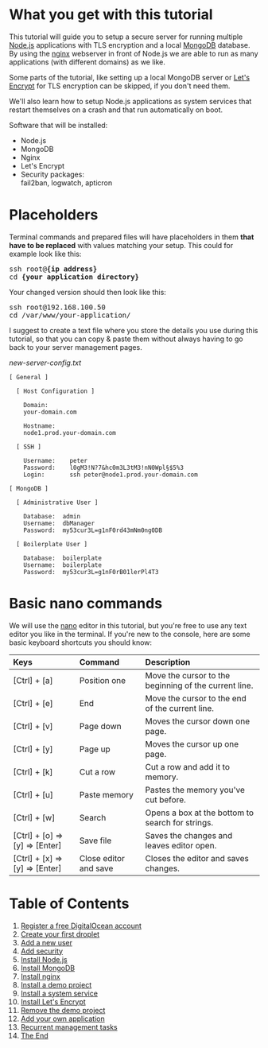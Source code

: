 ﻿# What you get with this tutorial

This tutorial will guide you to setup a secure server for running multiple [Node.js](https://nodejs.org/en/) applications with TLS encryption and a local [MongoDB](https://www.mongodb.com/) database. By using the [nginx](https://nginx.org/) webserver in front of Node.js we are able to run as many applications (with different domains) as we like.

Some parts of the tutorial, like setting up a local MongoDB server or [Let's Encrypt](https://letsencrypt.org/) for TLS encryption can be skipped, if you don't need them.

We'll also learn how to setup Node.js applications as system services that restart themselves on a crash and that run automatically on boot.

Software that will be installed:

- Node.js
- MongoDB
- Nginx
- Let's Encrypt
- Security packages:  
  fail2ban, logwatch, apticron

# Placeholders

Terminal commands and prepared files will have placeholders in them __that have to be replaced__ with values matching your setup. This could for example look like this:  
<pre>
ssh root@<b>{ip address}</b>
cd <b>{your application directory}</b>
</pre>

Your changed version should then look like this:  
<pre>
ssh root@192.168.100.50
cd /var/www/your-application/
</pre>

I suggest to create a text file where you store the details you use during this tutorial, so that you can copy &amp; paste them without always having to go back to your server management pages.

*new-server-config.txt*
```
[ General ]

  [ Host Configuration ]

    Domain:
    your-domain.com

    Hostname:
    node1.prod.your-domain.com

  [ SSH ]

    Username:    peter
    Password:    l0gM3!N?7&hc0m3L3tM3!nN0Wpl§$5%3
    Login:       ssh peter@node1.prod.your-domain.com

[ MongoDB ]

  [ Administrative User ]

    Database:  admin
    Username:  dbManager
    Password:  my53cur3L=g1nF0rd43mNm0ng0DB

  [ Boilerplate User ]

    Database:  boilerplate
    Username:  boilerplate
    Password:  my53cur3L=g1nF0rB01lerPl4T3
```

# Basic nano commands

We will use the [nano](https://www.nano-editor.org/) editor in this tutorial, but you're free to use any text editor you like in the terminal. If you're new to the console, here are some basic keyboard shortcuts you should know:

| Keys | Command | Description |
| :--- | :------ | :---------- |
|[Ctrl] + [a]|Position one|Move the cursor to the beginning of the current line.|
|[Ctrl] + [e]|End|Move the cursor to the end of the current line.|
|[Ctrl] + [v]|Page down|Moves the cursor down one page.|
|[Ctrl] + [y]|Page up|Moves the cursor up one page.|
|[Ctrl] + [k]|Cut a row|Cut a row and add it to memory.|
|[Ctrl] + [u]|Paste memory|Pastes the memory you've cut before.|
|[Ctrl] + [w]|Search|Opens a box at the bottom to search for strings.|
|[Ctrl] + [o] => [y] => [Enter]|Save file|Saves the changes and leaves editor open.|
|[Ctrl] + [x] => [y] => [Enter]|Close editor and save|Closes the editor and saves changes.|

# Table of Contents
1. [Register a free DigitalOcean account](./docs/register-a-free-digitalocean-account.md)
1. [Create your first droplet](./docs/create-your-first-droplet.md)
1. [Add a new user](./docs/add-a-new-user.md)
1. [Add security](./docs/add-security.md)
1. [Install Node.js](./docs/install-nodejs.md)
1. [Install MongoDB](./docs/install-mongodb.md)
1. [Install nginx](./docs/install-nginx.md)
1. [Install a demo project](./docs/install-a-demo-project.md)
1. [Install a system service](./docs/install-a-system-service.md)
1. [Install Let's Encrypt](./docs/install-lets-encrypt.md)
1. [Remove the demo project](./docs/remove-the-demo-project.md)
1. [Add your own application](./docs/add-your-own-application.md)
1. [Recurrent management tasks](./docs/recurrent-management-tasks.md)
1. [The End](./docs/the-end.md)
